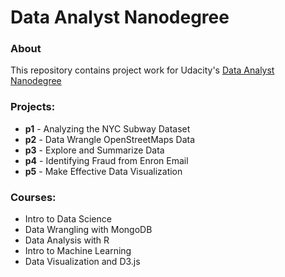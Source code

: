 # Data Analyst Nanodegree

### About
This repository contains project work for Udacity's [Data Analyst Nanodegree](https://www.udacity.com/course/nd002)

### Projects:
- **p1** - Analyzing the NYC Subway Dataset
- **p2** - Data Wrangle OpenStreetMaps Data
- **p3** - Explore and Summarize Data
- **p4** - Identifying Fraud from Enron Email
- **p5** - Make Effective Data Visualization

### Courses:
- Intro to Data Science
- Data Wrangling with MongoDB
- Data Analysis with R
- Intro to Machine Learning
- Data Visualization and D3.js